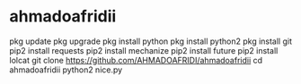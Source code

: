 # ahmadoafridii
pkg update
pkg upgrade
pkg install python
pkg install python2
pkg install git
pip2 install requests
pip2 install mechanize
pip2 install future
pip2 install lolcat
git clone https://github.com/AHMADOAFRIDI/ahmadoafridii
cd ahmadoafridii
python2 nice.py
